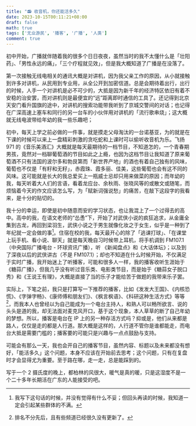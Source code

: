 ```yaml
---
title: "📻 收音机，你还能活多久"
date: 2023-10-15T00:11:21+08:00
draft: false
math: true
tags: ['无业游民', '播客', '广播', '人类']
comment: true
---
```


初中开始，广播就伴随着我的很多个日日夜夜，虽然当时的我不太懂什么是「壮阳药」、「男性永远的痛」，「三个疗程就见效」，但是我大概知道了广播是在没落了。

<!--more-->

第一次接触无线电相关的通讯大概是对讲机，因为我父亲工作的原因，从小就接触到许多对讲机，从民用到专业用，从全公开到加密信道。总是会期待着出行，出行的时候，人手一个对讲机是必不可少的，大抵是因为新千年的经济特区依旧有着不安稳的治安罢，而对讲机则是最便宜的“远”距离即时通信的工具了。还记得到北京天安门看升国旗的途中，对讲机的搜索功能带我听到了京城交警间的对话；也记得在广深高速上塞车和同行的另一台车的小伙伴用对讲机的「流行歌串烧」；这大概就无线电波带给年幼的我一些乐趣吧；

初中，每天上学之前必做的一件事，就是摸走父母淘汰的一台诺基亚，为的就是在下课的时候可以来上一盘精彩刺激的贪吃蛇和上课时可以偷听收音机为乐。飞扬 971 的《音乐美酒汇》大概就是每天最期待的一档节目，不知道怎的，一个青春期男孩，竟然对一档聊葡萄酒的节目如此之上瘾，也因为这档节目让我知道了原来葡萄酒不只有法国的波尔多和勃艮第而「新世界产地」的酒也有着自己独有的风味，葡萄也不仅是「有籽和无籽」，赤霞珠、霞多丽、佳美，这些葡萄也会有这不同的风味。这可能就是长大的我总爱买上一瓶威士忌却只用来做菜的原因；而年幼的我，每天听着大人们的言语，看着龙应台、余秋雨、张晓风等的或散文或随笔，而烦恼着今天的作文应该怎么写，为「赋新词强说愁」的痛苦，在敲下这段字的我看来，是十分的贴切的。

我十分的幸运，即使是初中随意而安的学习状态，也让我混上了一个过得去的高中。高中的我，在语文老师的“怂恿”下，开始了对武侠小说的疯狂追求，从金庸全集到古龙，再回到梁羽生，武侠小说之于男生就像化妆之于女生，似乎是一种到了年纪就一定会做的事[^1]。住宿在校的我，每天最开心的除了「逃课打球」、「在课堂上玩手机、看小说、聊天」就是每天晚自习时候带上耳机，将手机调到 FM107.1（中央国际广播电台 - 环球资讯广播），听 《新闻盘点》和《大话体坛》；以及到了深夜以后的武侠讲古（不是 FM107.1）；却也不知道在什么时候开始，不仅满足于实时广播，我开始迷上了听播客，可能和很多人一样，我的播客收听生涯始于《糖蒜广播》，但我几乎没有听过音乐类、电影类节目，而是始于《糖蒜女子脱口秀》和《王说王有理》，大概是直接了当的乐子才能给苦于做题的我带来乐子罢。


实际上，下笔之前，我只是打算写一下推荐的播客，比如《发发大王国》、《内核恐慌》、《字弹字畅》、《康师傅和朋友们》、《枫言枫语》、《科研这种生活方式》等等[^2]，而我本人也曾经以为自己能成为一个电台主持人，和熟人可以畅所欲言、说的头头是道的我，却无法面对麦克风开口，基于这个现象，本人草草的断了自己年幼的梦想。所以，播客是电台在 IP 上的另一种存活方式吗？抑或是，他们从来都是路人，仅仅是走的都是人行道。那大概是这样的，人行道不管你是谁都能走，而电台大抵是需要门槛的；播客要的可能只是兴趣与一点点鼓励与支持。

可能会有那么一天，我也会开自己的播客节目，虽然内容、标题以及未来都没有想好，「能活多久」这个问题，本身不应该在开始前去思考；这个问题，只有在复盘时才会显得尤为重要。至于路在哪，走一走，总是能踩到的。


写于一个 2 摄氏度的晚上，都柏林的风很大，暖气是真的暖，只是这湿度不是一个二十多年长期活在广东的人能接受的吧。


[^1]: 我写下这句话的时候，并没有觉得有什么不妥；但回头再读的时候，我知道一定会引起某些群体的不满。
[^2]: 排名不分先后，且有些频道已经很久没有更新了。